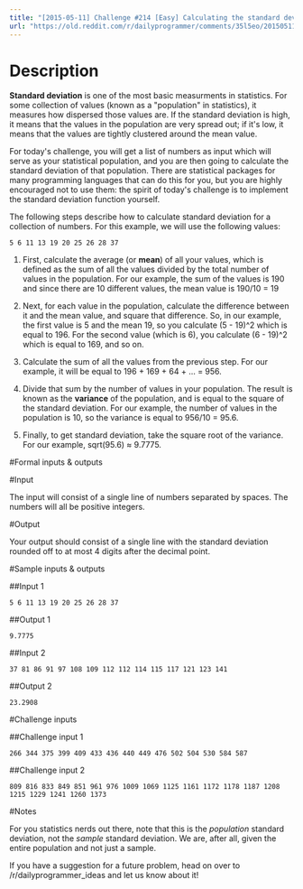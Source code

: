 ```yaml
---
title: "[2015-05-11] Challenge #214 [Easy] Calculating the standard deviation"
url: "https://old.reddit.com/r/dailyprogrammer/comments/35l5eo/20150511_challenge_214_easy_calculating_the/"
---
```


# Description

**Standard deviation** is one of the most basic measurments in statistics. For some collection of values (known as a "population" in statistics), it measures how dispersed those values are. If the standard deviation is high, it means that the values in the population are very spread out; if it's low, it means that the values are tightly clustered around the mean value.

For today's challenge, you will get a list of numbers as input which will serve as your statistical population, and you are then going to calculate the standard deviation of that population. There are statistical packages for many programming languages that can do this for you, but you are highly encouraged not to use them: the spirit of today's challenge is to implement the standard deviation function yourself. 

The following steps describe how to calculate standard deviation for a collection of numbers. For this example, we will use the following values: 

    5 6 11 13 19 20 25 26 28 37

1. First, calculate the average (or **mean**) of all your values, which is defined as the sum of all the values divided by the total number of values in the population. For our example, the sum of the values is 190 and since there are 10 different values, the mean value is 190/10 = 19

2. Next, for each value in the population, calculate the difference between it and the mean value, and square that difference. So, in our example, the first value is 5 and the mean 19, so you calculate (5 - 19)^2 which is equal to 196.  For the second value (which is 6), you calculate (6 - 19)^2 which is equal to 169, and so on. 

3. Calculate the sum of all the values from the previous step. For our example, it will be equal to 196 + 169 + 64 + ... = 956.

3. Divide that sum by the number of values in your population. The result is known as the **variance** of the population, and is equal to the square of the standard deviation. For our example, the number of values in the population is 10, so the variance is equal to 956/10 = 95.6.

4. Finally, to get standard deviation, take the square root of the variance. For our example, sqrt(95.6) ≈ 9.7775. 

#Formal inputs &amp; outputs

#Input

The input will consist of a single line of numbers separated by spaces. The numbers will all be positive integers.

#Output

Your output should consist of a single line with the standard deviation rounded off to at most 4 digits after the decimal point.

#Sample inputs &amp; outputs

##Input 1

    5 6 11 13 19 20 25 26 28 37

##Output 1

    9.7775

##Input 2

    37 81 86 91 97 108 109 112 112 114 115 117 121 123 141

##Output 2

    23.2908

#Challenge inputs

##Challenge input 1

    266 344 375 399 409 433 436 440 449 476 502 504 530 584 587

##Challenge input 2

    809 816 833 849 851 961 976 1009 1069 1125 1161 1172 1178 1187 1208 1215 1229 1241 1260 1373

#Notes

For you statistics nerds out there, note that this is the *population* standard deviation, not the *sample* standard deviation. We are, after all, given the entire population and not just a sample.

If you have a suggestion for a future problem, head on over to /r/dailyprogrammer_ideas and let us know about it!
